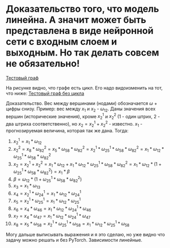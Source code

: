 # Доказательство того, что модель линейна. А значит может быть представлена в виде нейронной сети с входным слоем и выходным. Но так делать совсем не обязательно!
[Тестовый граф](Test_graph.png)

На рисунке видно, что графе есть цикл. Его надо видоизменить на тот, что ниже:
[Тестовый граф без цикла](Test_graph_no_cycle.png)

Доказательство.
Вес между вершинами (нодами) обозначается $\omega$ + цифры снизу. Пример: вес между $x_1$ и $x_2$ - $\omega_{12}$.
Даны значения всех вершин (исторические значения), кроме $x_2^1$ и $x_2^2$ (1 - один штрих, 2 - два штриха соответственно), но $x_2 = x_2^1 + x_2^2$ - известно. $x_1$ - прогнозируемая величина, которая так же дана.
Тогда:
1) $x_{2}^1 = x_1 * \omega_{12}$
2) $x_{2}^2 = x_8 * \omega_{82}^2 = x_5 * \omega_{58}  * \omega_{82}^2 = x_{2}^1 * \omega_{25}^1 * \omega_{58}  * \omega_{82}^2  = x_1 * \omega_{12} *  \omega_{25}^1 * \omega_{58}  * \omega_{82}^2$
3) $x_2 = x_{2}^1 + x_{2}^2 = x_1 * \omega_{12} + x_1 * \omega_{12} *  \omega_{25}^1 * \omega_{58}  * \omega_{82}^2 = x_1 * \omega_{12} * (1 + \omega_{25}^1 * \omega_{58}  * \omega_{82}^2) = x_1 * \beta$
4) $\beta = \omega_{12} * (1 + \omega_{25}^1 * \omega_{58}  * \omega_{82}^2)$
5) $x_3 = x_1 * \omega_{13}$
6) $x_4 = x_2^1 * \omega_{24}^1 = x_1 * \omega_{12} * \omega_{24}^1$
7) $x_5 = x_2^1 * \omega_{25}^1 = x_1 * \omega_{12} * \omega_{25}^1$
8) $x_6 = x_4 * \omega_{46} = x_1 * \omega_{12} * \omega_{24}^1 * \omega_{46}$
9) $x_7 = x_4 * \omega_{47} = x_1 * \omega_{12} * \omega_{24}^1 * \omega_{47}$
10) $x_8 = x_5 * \omega_{58} = x_2^1 * \omega_{25}^1 * \omega_{58} = x_1 * \omega_{12} * \omega_{25}^1 * \omega_{58}$

Могу дальше выписывать выражения и я это сделаю, но уже видно что задачу можно решать и без PyTorch. Зависимости линейные.
